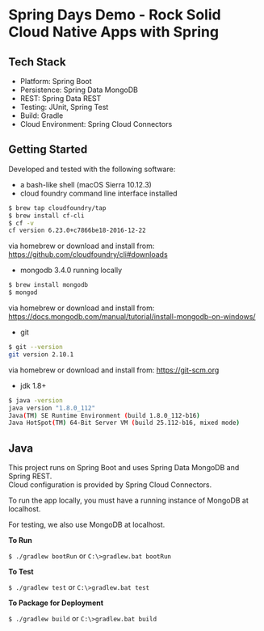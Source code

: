 # Spring Days Demo - Rock Solid Cloud Native Apps with Spring

## Tech Stack

- Platform: Spring Boot
- Persistence: Spring Data MongoDB
- REST: Spring Data REST
- Testing: JUnit, Spring Test
- Build: Gradle
- Cloud Environment: Spring Cloud Connectors

## Getting Started

Developed and tested with the following software:

- a bash-like shell (macOS Sierra 10.12.3)
- cloud foundry command line interface installed

```sh
$ brew tap cloudfoundry/tap
$ brew install cf-cli
$ cf -v
cf version 6.23.0+c7866be18-2016-12-22
```
via homebrew or download and install from: https://github.com/cloudfoundry/cli#downloads 

- mongodb 3.4.0 running locally

```sh 
$ brew install mongodb
$ mongod
```

via homebrew or download and install from: https://docs.mongodb.com/manual/tutorial/install-mongodb-on-windows/

- git

```sh 
$ git --version
git version 2.10.1

```
via homebrew or download and install from: https://git-scm.org

- jdk 1.8+

```sh
$ java -version
java version "1.8.0_112"
Java(TM) SE Runtime Environment (build 1.8.0_112-b16)
Java HotSpot(TM) 64-Bit Server VM (build 25.112-b16, mixed mode)
```

## Java ##
This project runs on Spring Boot and uses Spring Data MongoDB and Spring REST.  
Cloud configuration is provided by Spring Cloud Connectors.  

To run the app locally, you must have a running instance of MongoDB at localhost.

For testing, we also use  MongoDB at localhost.


**To Run**

`$ ./gradlew bootRun` or `C:\>gradlew.bat bootRun`

**To Test**

`$ ./gradlew test` or `C:\>gradlew.bat test`

**To Package for Deployment**

`$ ./gradlew build` or `C:\>gradlew.bat build`
